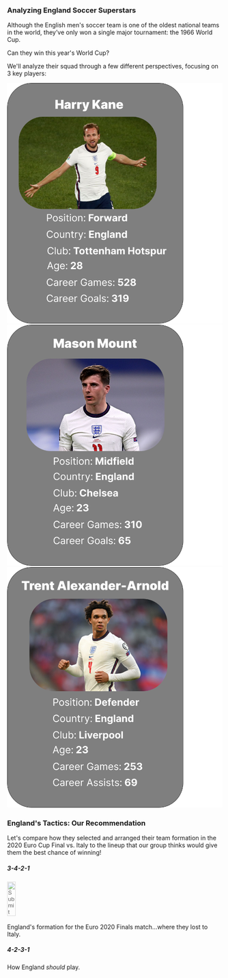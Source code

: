 <script src="js/test.js"></script>
<script src="js/formations.js"></script>
<body>
	<div class="container" id = "title-container">
		<div class="row">
			<h3>Analyzing England Soccer Superstars</h3>
		</div>
	</div>
	<div class="container" id = "intro-container">
		<div class = "row">
			<p>Although the English men's soccer team is one of the oldest national teams in the world, they’ve only won a single major tournament: the 1966 World Cup.</p>
			<p>Can they win this year's World Cup?</p>
			<p>We'll analyze their squad through a few different perspectives, focusing on 3 key players:</p>
		</div>
	</div>
	<div class="container" id = "card-container">
		<div class = "row">
			<div class="col" id ="kane-card">
				<img src="extra/kane_playing_card.png" alt="Harry Kane playing card">
			</div>
			<div class="col" id ="mount-card">
				<img src="extra/mount_playing_card.png" alt="Mason Mount playing card">
			</div>
			<div class="col" id ="trent-card">
				<img src="extra/trent_playing_card.png" alt="Trent Alexander-Arnold playing card">
			</div>
		</div>
	</div>
	<!-- >
	Example of using an event handler and linking to a external js func.
	<div class="container" id = "button-test">
		<p class="button-able">Test Text Here</p>
		<button onclick="changeColor()">Test Button Here</button>
	</div>
	-->
	<div class="mt-2 container" id = "title-frame-for-d3">
		<div class = "row">
			<h3>England's Tactics: Our Recommendation</h3>
		</div>
	</div>
	<div class="container" id = "frame-the-d3-container">
		<div class = "row">
			<p>Let's compare how they selected and arranged their team formation in the 2020 Euro Cup Final vs. Italy to the lineup that our group thinks would give them the best chance of winning!</p>
		</div>
	</div>
	<div class="container" id = "image-container">
		<div class="row">
			<div class="col">
				<h5>3-4-2-1</h5>
				<!--
				<p>This is how England at Euro 2020 Final. Starting with 3 defenders at the back can underpin an aggressively offensive strategy, but England's personnel included an equal number of defenders and attacking players. This resulted in a rather rigid gameplan that produced few promising attack chances -- save for an almost immediate goal in the second minute, courtesy of Luke Shaw.</p>
				-->	
				<input type="image" src="images/default-tactics-boards.png" style="padding:0px;margin-left: auto; margin-right:auto; width: 20%; height: 10%; opacity: 0.6;" src="http://www.google.com" onclick="default_lineup()"  onmouseout="this.style.opacity=0.6;" onmouseover="this.style.opacity=1;"/>
				<p>England's formation for the Euro 2020 Finals match...where they lost to Italy.</p>
			</div>
			<div class="col">
				<h5>4-2-3-1</h5>
				<p>How England <i>should</i> play.</p>
			</div>
		</div>	
	</div>
	<div class="container" id="positions-container">
		<div class="row" id = "positions-board">
		</div>
	</div>
</body>
